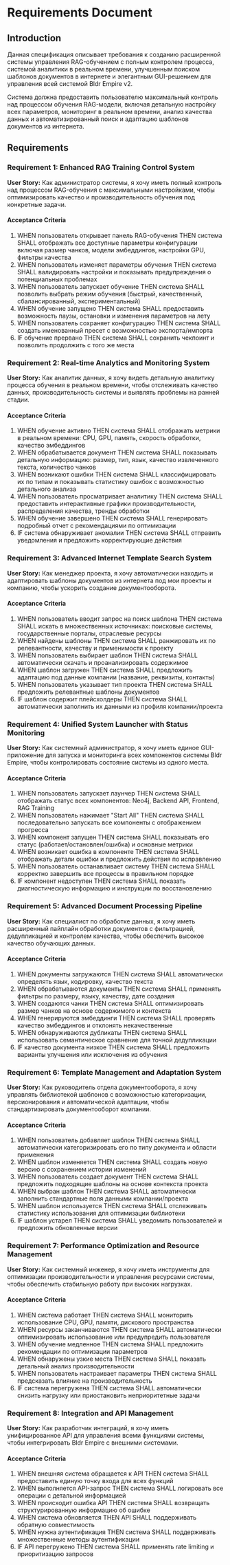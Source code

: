 # Requirements Document

## Introduction

Данная спецификация описывает требования к созданию расширенной системы управления RAG-обучением с полным контролем процесса, системой аналитики в реальном времени, улучшенным поиском шаблонов документов в интернете и элегантным GUI-решением для управления всей системой Bldr Empire v2.

Система должна предоставить пользователю максимальный контроль над процессом обучения RAG-модели, включая детальную настройку всех параметров, мониторинг в реальном времени, анализ качества данных и автоматизированный поиск и адаптацию шаблонов документов из интернета.

## Requirements

### Requirement 1: Enhanced RAG Training Control System

**User Story:** Как администратор системы, я хочу иметь полный контроль над процессом RAG-обучения с максимальными настройками, чтобы оптимизировать качество и производительность обучения под конкретные задачи.

#### Acceptance Criteria

1. WHEN пользователь открывает панель RAG-обучения THEN система SHALL отображать все доступные параметры конфигурации включая размер чанков, модели эмбеддингов, настройки GPU, фильтры качества
2. WHEN пользователь изменяет параметры обучения THEN система SHALL валидировать настройки и показывать предупреждения о потенциальных проблемах
3. WHEN пользователь запускает обучение THEN система SHALL позволить выбрать режим обучения (быстрый, качественный, сбалансированный, экспериментальный)
4. WHEN обучение запущено THEN система SHALL предоставить возможность паузы, остановки и изменения параметров на лету
5. WHEN пользователь сохраняет конфигурацию THEN система SHALL создать именованный пресет с возможностью экспорта/импорта
6. IF обучение прервано THEN система SHALL сохранить чекпоинт и позволить продолжить с того же места

### Requirement 2: Real-time Analytics and Monitoring System

**User Story:** Как аналитик данных, я хочу видеть детальную аналитику процесса обучения в реальном времени, чтобы отслеживать качество данных, производительность системы и выявлять проблемы на ранней стадии.

#### Acceptance Criteria

1. WHEN обучение активно THEN система SHALL отображать метрики в реальном времени: CPU, GPU, память, скорость обработки, качество эмбеддингов
2. WHEN обрабатывается документ THEN система SHALL показывать детальную информацию: размер, тип, язык, качество извлеченного текста, количество чанков
3. WHEN возникают ошибки THEN система SHALL классифицировать их по типам и показывать статистику ошибок с возможностью детального анализа
4. WHEN пользователь просматривает аналитику THEN система SHALL предоставить интерактивные графики производительности, распределения качества, тренды обработки
5. WHEN обучение завершено THEN система SHALL генерировать подробный отчет с рекомендациями по оптимизации
6. IF система обнаруживает аномалии THEN система SHALL отправить уведомления и предложить корректирующие действия

### Requirement 3: Advanced Internet Template Search System

**User Story:** Как менеджер проекта, я хочу автоматически находить и адаптировать шаблоны документов из интернета под мои проекты и компанию, чтобы ускорить создание документооборота.

#### Acceptance Criteria

1. WHEN пользователь вводит запрос на поиск шаблона THEN система SHALL искать в множественных источниках: поисковые системы, государственные порталы, отраслевые ресурсы
2. WHEN найдены шаблоны THEN система SHALL ранжировать их по релевантности, качеству и применимости к проекту
3. WHEN пользователь выбирает шаблон THEN система SHALL автоматически скачать и проанализировать содержимое
4. WHEN шаблон загружен THEN система SHALL предложить адаптацию под данные компании (название, реквизиты, контакты)
5. WHEN пользователь указывает тип проекта THEN система SHALL предложить релевантные шаблоны документов
6. IF шаблон содержит плейсхолдеры THEN система SHALL автоматически заполнить их данными из профиля компании/проекта

### Requirement 4: Unified System Launcher with Status Monitoring

**User Story:** Как системный администратор, я хочу иметь единое GUI-приложение для запуска и мониторинга всех компонентов системы Bldr Empire, чтобы контролировать состояние системы из одного места.

#### Acceptance Criteria

1. WHEN пользователь запускает лаунчер THEN система SHALL отображать статус всех компонентов: Neo4j, Backend API, Frontend, RAG Training
2. WHEN пользователь нажимает "Start All" THEN система SHALL последовательно запускать все компоненты с отображением прогресса
3. WHEN компонент запущен THEN система SHALL показывать его статус (работает/остановлен/ошибка) и основные метрики
4. WHEN возникает ошибка в компоненте THEN система SHALL отображать детали ошибки и предложить действия по исправлению
5. WHEN пользователь останавливает систему THEN система SHALL корректно завершить все процессы в правильном порядке
6. IF компонент недоступен THEN система SHALL показать диагностическую информацию и инструкции по восстановлению

### Requirement 5: Advanced Document Processing Pipeline

**User Story:** Как специалист по обработке данных, я хочу иметь расширенный пайплайн обработки документов с фильтрацией, дедупликацией и контролем качества, чтобы обеспечить высокое качество обучающих данных.

#### Acceptance Criteria

1. WHEN документы загружаются THEN система SHALL автоматически определять язык, кодировку, качество текста
2. WHEN обрабатываются документы THEN система SHALL применять фильтры по размеру, языку, качеству, дате создания
3. WHEN создаются чанки THEN система SHALL оптимизировать размер чанков на основе содержимого и контекста
4. WHEN генерируются эмбеддинги THEN система SHALL проверять качество эмбеддингов и отклонять некачественные
5. WHEN обнаруживаются дубликаты THEN система SHALL использовать семантическое сравнение для точной дедупликации
6. IF качество документа низкое THEN система SHALL предложить варианты улучшения или исключения из обучения

### Requirement 6: Template Management and Adaptation System

**User Story:** Как руководитель отдела документооборота, я хочу управлять библиотекой шаблонов с возможностью категоризации, версионирования и автоматической адаптации, чтобы стандартизировать документооборот компании.

#### Acceptance Criteria

1. WHEN пользователь добавляет шаблон THEN система SHALL автоматически категоризировать его по типу документа и области применения
2. WHEN шаблон изменяется THEN система SHALL создать новую версию с сохранением истории изменений
3. WHEN пользователь создает документ THEN система SHALL предложить подходящие шаблоны на основе контекста проекта
4. WHEN выбран шаблон THEN система SHALL автоматически заполнить стандартные поля данными компании/проекта
5. WHEN шаблон используется THEN система SHALL отслеживать статистику использования для оптимизации библиотеки
6. IF шаблон устарел THEN система SHALL уведомить пользователей и предложить обновленные версии

### Requirement 7: Performance Optimization and Resource Management

**User Story:** Как системный инженер, я хочу иметь инструменты для оптимизации производительности и управления ресурсами системы, чтобы обеспечить стабильную работу при высоких нагрузках.

#### Acceptance Criteria

1. WHEN система работает THEN система SHALL мониторить использование CPU, GPU, памяти, дискового пространства
2. WHEN ресурсы заканчиваются THEN система SHALL автоматически оптимизировать использование или предупредить пользователя
3. WHEN обучение медленное THEN система SHALL предложить рекомендации по оптимизации параметров
4. WHEN обнаружены узкие места THEN система SHALL показать детальный анализ производительности
5. WHEN пользователь настраивает параметры THEN система SHALL предсказать влияние на производительность
6. IF система перегружена THEN система SHALL автоматически снизить нагрузку или приостановить неприоритетные задачи

### Requirement 8: Integration and API Management

**User Story:** Как разработчик интеграций, я хочу иметь унифицированное API для управления всеми функциями системы, чтобы интегрировать Bldr Empire с внешними системами.

#### Acceptance Criteria

1. WHEN внешняя система обращается к API THEN система SHALL предоставить единую точку входа для всех функций
2. WHEN выполняется API-запрос THEN система SHALL логировать все операции с детальной информацией
3. WHEN происходит ошибка API THEN система SHALL возвращать структурированную информацию об ошибке
4. WHEN система обновляется THEN API SHALL поддерживать обратную совместимость
5. WHEN нужна аутентификация THEN система SHALL поддерживать множественные методы аутентификации
6. IF API перегружено THEN система SHALL применять rate limiting и приоритизацию запросов